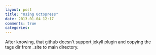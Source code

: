 ```yaml
---
layout: post
title: "Using Octopress"
date: 2013-01-04 12:17
comments: true
categories: 
---
```


After knowing, that github doesn't support jekyll plugin and copying the tags
dir from _site to main directory.